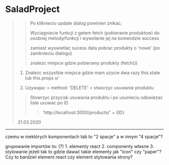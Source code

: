 # SaladProject

>>Po kliknieciu update dialog powinien znikac; 
>> 
>>Wyciagniecie funkcji z getem fetch (pobieranie produktow) do osobnej metody/funkcji i wywolanie jej na komendzie success 
>> 
>>zamiast wyswietlac sucess data pobrac produkty o 'nowe' (po zamknieciu dialogu)
>> 
>>znalezc miejsce gdzie pobieramy produkty (fetch())  
>1. Znalezc wszystkie miejsca gdzie mam uzycie dwa razy this.state lub this.props v/ 
> 
>2. Uzywajac > method: 'DELETE' < stworzyc usuwanie produktu 
 >>Stowrzyc przycisk usuwania produktu i po usunieciu odswiezac liste 
 >>usuwac po ID 
 >>>'http://localhost:3000/products/' + {ID} 
 >> 
 >21.03.2020

------------------------------------------
czemu w niektórych komponentach tab to "2 spacje" a w innym "4 spacje"?

grupowanie importów to: (?)
    1. elementy react
    2. componenty własne
    3. stylowanie
jeżeli tak to gdzie dawać takie elementy jak "icon" czy "paper"? Czy to bardziel element react czy element stylowania strony?

